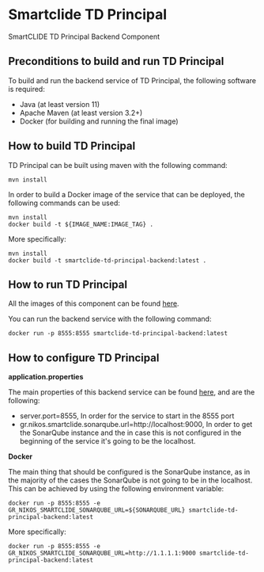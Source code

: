 # Smartclide TD Principal
SmartCLIDE TD Principal Backend Component

## Preconditions to build and run TD Principal

To build and run the backend service of TD Principal, the following software is required:

- Java (at least version 11)
- Apache Maven (at least version 3.2+)
- Docker (for building and running the final image)

## How to build TD Principal

TD Principal can be built using maven with the following command:

```shell
mvn install
```

In order to build a Docker image of the service that can be deployed, the following commands can be used:

```shell
mvn install
docker build -t ${IMAGE_NAME:IMAGE_TAG} .
```

More specifically:

```shell
mvn install
docker build -t smartclide-td-principal-backend:latest .
```

## How to run TD Principal

All the images of this component can be found [here](https://github.com/eclipse-opensmartclide/smartclide-TD-Principal/pkgs/container/smartclide%2Ftdprincipal).

You can run the backend service with the following command:

```shell
docker run -p 8555:8555 smartclide-td-principal-backend:latest
```

## How to configure TD Principal

**application.properties**

The main properties of this backend service can be found [here](https://github.com/eclipse-opensmartclide/smartclide-TD-Principal/blob/main/src/main/resources/application.properties), and are the following:
- server.port=8555, In order for the service to start in the 8555 port
- gr.nikos.smartclide.sonarqube.url=http://localhost:9000, In order to get the SonarQube instance and the in case this is not configured in the beginning of the service it's going to be the localhost.

**Docker**

The main thing that should be configured is the SonarQube instance, as in the majority of the cases the SonarQube is not going to be in the localhost.
This can be achieved by using the following environment variable:

```shell
docker run -p 8555:8555 -e GR_NIKOS_SMARTCLIDE_SONARQUBE_URL=${SONARQUBE_URL} smartclide-td-principal-backend:latest
```

More specifically:

```shell
docker run -p 8555:8555 -e GR_NIKOS_SMARTCLIDE_SONARQUBE_URL=http://1.1.1.1:9000 smartclide-td-principal-backend:latest
```
